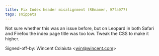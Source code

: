 ```yaml
---
title: Fix Index header misalignment (REnamer, 97fa977)
tags: snippets
---
```


Not sure whether this was an issue before, but on Leopard in both Safari and Firefox the index page title was too low. Tweak the CSS to make it higher.

Signed-off-by: Wincent Colaiuta &lt;win@wincent.com&gt;

